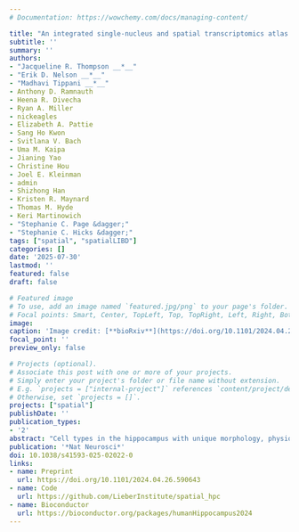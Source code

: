 ```yaml
---
# Documentation: https://wowchemy.com/docs/managing-content/

title: "An integrated single-nucleus and spatial transcriptomics atlas reveals the molecular landscape of the human hippocampus"
subtitle: ''
summary: ''
authors:
- "Jacqueline R. Thompson __*__"
- "Erik D. Nelson __*__" 
- "Madhavi Tippani __*__"
- Anthony D. Ramnauth
- Heena R. Divecha
- Ryan A. Miller
- nickeagles
- Elizabeth A. Pattie
- Sang Ho Kwon
- Svitlana V. Bach
- Uma M. Kaipa
- Jianing Yao
- Christine Hou
- Joel E. Kleinman
- admin 
- Shizhong Han
- Kristen R. Maynard
- Thomas M. Hyde
- Keri Martinowich
- "Stephanie C. Page &dagger;"
- "Stephanie C. Hicks &dagger;"
tags: ["spatial", "spatialLIBD"]
categories: []
date: '2025-07-30'
lastmod: ''
featured: false
draft: false

# Featured image
# To use, add an image named `featured.jpg/png` to your page's folder.
# Focal points: Smart, Center, TopLeft, Top, TopRight, Left, Right, BottomLeft, Bottom, BottomRight.
image:
caption: 'Image credit: [**bioRxiv**](https://doi.org/10.1101/2024.04.26.590643)'
focal_point: ''
preview_only: false

# Projects (optional).
# Associate this post with one or more of your projects.
# Simply enter your project's folder or file name without extension.
# E.g. `projects = ["internal-project"]` references `content/project/deep-learning/index.md`.
# Otherwise, set `projects = []`.
projects: ["spatial"]
publishDate: ''
publication_types:
- '2'
abstract: "Cell types in the hippocampus with unique morphology, physiology and connectivity serve specialized functions associated with cognition and mood. These cell types are spatially organized, necessitating molecular profiling strategies that retain cytoarchitectural organization. Here we generated spatially-resolved transcriptomics (SRT) and single-nucleus RNA-sequencing (snRNA-seq) data from anterior human hippocampus in ten adult neurotypical donors. Using non-negative matrix factorization (NMF) and label transfer, we integrated these data by defining gene expression patterns within the snRNA-seq data and then inferring expression in the SRT data. These patterns captured transcriptional variation across neuronal cell types and indicated spatial organization of excitatory and inhibitory postsynaptic specializations. Leveraging the NMF and label transfer approach with rodent datasets, we identified putative patterns of activity-dependent transcription and circuit connectivity in the human SRT dataset. Finally, we characterized the spatial organization of NMF patterns corresponding to pyramidal neurons and identified regionally-specific snRNA-seq clusters of the retrohippocampus, subiculum and presubiculum. To make this molecular atlas widely accessible, raw and processed data are freely available, including through interactive web applications."
publication: '*Nat Neurosci*'
doi: 10.1038/s41593-025-02022-0
links:
- name: Preprint
  url: https://doi.org/10.1101/2024.04.26.590643
- name: Code
  url: https://github.com/LieberInstitute/spatial_hpc
- name: Bioconductor
  url: https://bioconductor.org/packages/humanHippocampus2024
---
```

